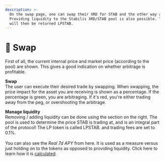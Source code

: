 ```yaml
---
description: >-
  On the swap page, one can swap their XRD for STAB and the other way around.
  Providing liquidity to the Stabilis XRD/STAB pool is also possible. The user
  will then be returned LPSTAB.
---
```


# 💱 Swap

First of all, the current internal price and market price (according to the pool) are shown. This gives a good indication on whether arbitrage is profitable.

**Swap**\
The user can execute their desired trade by swapping. When swapping, the price impact for the asset you are receiving is shown as a percentage. If the percentage is green, you are arbitraging. If it's red, you're either trading away from the peg, or overshooting the arbitrage.

**Manage liquidity**\
Removing / adding liquidity can be done using the section on the right. The pool is used to determine the price STAB is trading at, and is an integral part of the protocol! The LP token is called LPSTAB. and trading fees are set to 0.1%.\
\
You can also see the _Real 7d APY_ from here. It is used as a measure versus just holding on to the tokens as opposed to providing liquidity. Click here to learn how it is [calculated](../miscellaneous/lp-apy-calculation.md).
